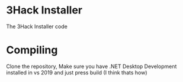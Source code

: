 # 3Hack Installer
The 3Hack Installer code

# Compiling

Clone the repository, Make sure you have .NET Desktop Development installed in vs 2019 and just press build
(I think thats how)
